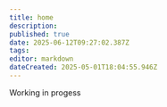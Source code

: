 ```yaml
---
title: home
description: 
published: true
date: 2025-06-12T09:27:02.387Z
tags: 
editor: markdown
dateCreated: 2025-05-01T18:04:55.946Z
---
```


Working in progess